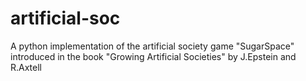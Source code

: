 # artificial-soc
A python implementation of the artificial society game "SugarSpace" introduced in the book "Growing Artificial Societies" by J.Epstein and R.Axtell
